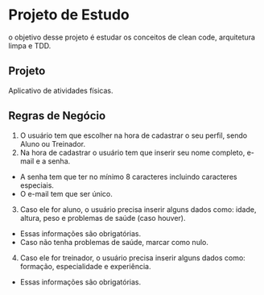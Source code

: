 # Projeto de Estudo

o objetivo desse projeto é estudar os conceitos de clean code, arquitetura limpa e TDD.

## Projeto

Aplicativo de atividades físicas.

## Regras de Negócio

1. O usuário tem que escolher na hora de cadastrar o seu perfil, sendo Aluno ou Treinador.
2. Na hora de cadastrar o usuário tem que inserir seu nome completo, e-mail e a senha.
  - A senha tem que ter no mínimo 8 caracteres incluindo caracteres especiais.
  - O e-mail tem que ser único.
3. Caso ele for aluno, o usuário precisa inserir alguns dados como: idade, altura, peso e problemas de saúde (caso houver).
  - Essas informações são obrigatórias.
  - Caso não tenha problemas de saúde, marcar como nulo.
4. Caso ele for treinador, o usuário precisa inserir alguns dados como: formação, especialidade e experiência.
  - Essas informações são obrigatórias.

